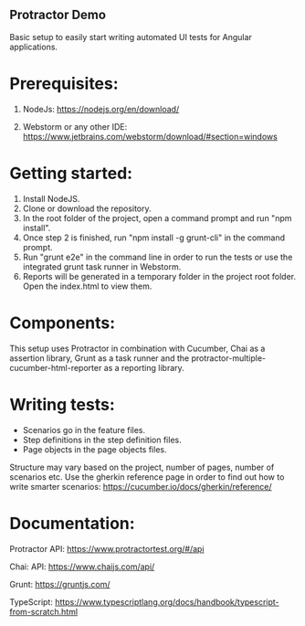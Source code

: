 ## Protractor Demo
Basic setup to easily start writing automated UI tests for Angular applications.

# Prerequisites: 

1. NodeJs: https://nodejs.org/en/download/

2. Webstorm or any other IDE: https://www.jetbrains.com/webstorm/download/#section=windows

# Getting started:

1. Install NodeJS. 
2. Clone or download the repository. 
3. In the root folder of the project, open a command prompt and run "npm install". 
4. Once step 2 is finished, run "npm install -g grunt-cli" in the command prompt. 
5. Run "grunt e2e" in the command line in order to run the tests or use the integrated grunt task runner in Webstorm. 
6. Reports will be generated in a temporary folder in the project root folder. Open the index.html to view them.

# Components:

This setup uses Protractor in combination with Cucumber, Chai as a assertion library, Grunt as a task runner and the protractor-multiple-cucumber-html-reporter as a reporting library.

# Writing tests:

- Scenarios go in the feature files. 
- Step definitions in the step definition files. 
- Page objects in the page objects files. 

Structure may vary based on the project, number of pages, number of scenarios etc. Use the gherkin reference page in order to find out how to write smarter scenarios: https://cucumber.io/docs/gherkin/reference/

# Documentation:

Protractor API: https://www.protractortest.org/#/api

Chai: API: https://www.chaijs.com/api/

Grunt: https://gruntjs.com/

TypeScript: https://www.typescriptlang.org/docs/handbook/typescript-from-scratch.html
